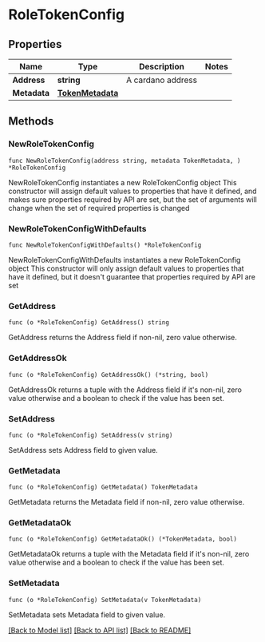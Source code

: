 # RoleTokenConfig

## Properties

Name | Type | Description | Notes
------------ | ------------- | ------------- | -------------
**Address** | **string** | A cardano address | 
**Metadata** | [**TokenMetadata**](TokenMetadata.md) |  | 

## Methods

### NewRoleTokenConfig

`func NewRoleTokenConfig(address string, metadata TokenMetadata, ) *RoleTokenConfig`

NewRoleTokenConfig instantiates a new RoleTokenConfig object
This constructor will assign default values to properties that have it defined,
and makes sure properties required by API are set, but the set of arguments
will change when the set of required properties is changed

### NewRoleTokenConfigWithDefaults

`func NewRoleTokenConfigWithDefaults() *RoleTokenConfig`

NewRoleTokenConfigWithDefaults instantiates a new RoleTokenConfig object
This constructor will only assign default values to properties that have it defined,
but it doesn't guarantee that properties required by API are set

### GetAddress

`func (o *RoleTokenConfig) GetAddress() string`

GetAddress returns the Address field if non-nil, zero value otherwise.

### GetAddressOk

`func (o *RoleTokenConfig) GetAddressOk() (*string, bool)`

GetAddressOk returns a tuple with the Address field if it's non-nil, zero value otherwise
and a boolean to check if the value has been set.

### SetAddress

`func (o *RoleTokenConfig) SetAddress(v string)`

SetAddress sets Address field to given value.


### GetMetadata

`func (o *RoleTokenConfig) GetMetadata() TokenMetadata`

GetMetadata returns the Metadata field if non-nil, zero value otherwise.

### GetMetadataOk

`func (o *RoleTokenConfig) GetMetadataOk() (*TokenMetadata, bool)`

GetMetadataOk returns a tuple with the Metadata field if it's non-nil, zero value otherwise
and a boolean to check if the value has been set.

### SetMetadata

`func (o *RoleTokenConfig) SetMetadata(v TokenMetadata)`

SetMetadata sets Metadata field to given value.



[[Back to Model list]](../README.md#documentation-for-models) [[Back to API list]](../README.md#documentation-for-api-endpoints) [[Back to README]](../README.md)


